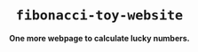 <div align="center">

# `fibonacci-toy-website`

**One more webpage to calculate lucky numbers.**

</div>


